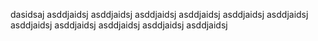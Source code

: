 dasidsaj
asddjaidsj
asddjaidsj
asddjaidsj
asddjaidsj
asddjaidsj
asddjaidsj
asddjaidsj
asddjaidsj
asddjaidsj
asddjaidsj
asddjaidsj
